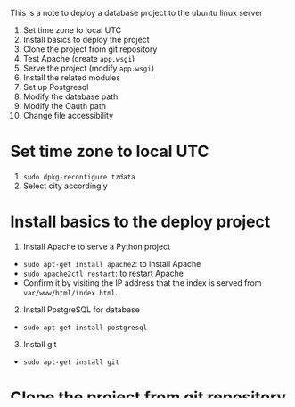 This is a note to deploy a database project to the ubuntu linux server
1. Set time zone to local UTC
2. Install basics to deploy the project
3. Clone the project from git repository
4. Test Apache (create `app.wsgi`)
5. Serve the project (modify `app.wsgi`)
6. Install the related modules
7. Set up Postgresql
8. Modify the database path
9. Modify the Oauth path
10. Change file accessibility 

# Set time zone to local UTC
1. `sudo dpkg-reconfigure tzdata`
2. Select city accordingly

# Install basics to the deploy project
1. Install Apache to serve a Python project
- `sudo apt-get install apache2`: to install Apache
- `sudo apache2ctl restart`: to restart Apache
- Confirm it by visiting the IP address that the index is served from `var/www/html/index.html`.
2. Install PostgreSQL for database
- `sudo apt-get install postgresql`
3. Install git
- `sudo apt-get install git`

# Clone the project from git repository
1. Clone the project to `/var/www/`
2. Check if it's been cloned
```
ls /var/www/
>> sfnd-catalog html
```

# Test Apache
#### Test 'hello world' app
1. Create `app.wsgi` under `/var/www/sfnd-catalog`
```
def application(environ, start_response):
    status = '200 OK'
    output = 'Hello world!'

    response_headers = [('Content-type', 'text/plain'), ('Content-Length', str(len(output)))]
    start_response(status, response_headers)

    return [output]
```
2. Overrwite the configuratrion file `/etc/apache2/sites-enabled/000-default.conf`
```
WSGIScriptAlias / /var/www/fsnd-catalog/app.wsgi
</VirtualHost>
``` 
3. `sudo apache2ctl restart`: to restart

#### Test flask app
1. Modify `app.wsgi` with `sample.py`
```
mport sys
import logging
logging.basicConfig(stream=sys.stderr)
sys.path.insert(0,"/var/www/fsnd-catalog")

from sample import app as application
application.secret_key = 'your_secret_key'
```
2. Install related modules
```
sudo apt-get install python-flask
```
3. `sudo apache2ctl restart`: to restart

#  Serve the project
Modify `app.wsgi` to import app from `project.py`
```
from project import app as application
```  

# Install the related modules
```
sudo apt-get install python-pip python-flask python-sqlalchemy python-psycopg2
sudo pip install [MODULES]
```

# Set up Postgresql
Create psql database and user for the project
1. Switch (log in) to sql user: `sudo -i -u postgres` (to log out: `exit)`
2. start psql: `psql` (to quit: `\q`)
3. Create psql user `catalog` with password `catalog` with login and createdb permission
```
CREATE USER catalog WITH PASSWORD 'catalog';
ALTER USER catalog CREATEDB;
```
4. Create dabtabase for the project
```
CREATE DATABASE researchoption WITH OWNER catalog;
```
5. Limit public access to the user `catalog` 
```
REVOKE ALL ON SCHEMA public FROM public;
GRANT ALL ON SCHEMA public TO catalog;
```
6. Exit Postgresql
- `\q` to quit `psql` mode 
- `exit` to exit Postgres

#### psql command lines
- `\q`: to quit
- `PSQL database_name`: access the database
- `\l`: list of database
- `\du`: list of database users
- `\d`: to check the table ownership
- `REVOKE connect ON DATABASE database_name FROM PUBLIC;`: remove public access
- `GRANT connect ON DATABASE database_name TO rolename;`: give the user the psrmission to access the specified db
- `CREATEDB database_name`: create database
- `DROP DATABASE daabase_name`: drop database
- `ALTER DATABASE database_name OWNER TO rolename;`: alter database owner
- `CRAETE ROLE rolename WITH LOGIN`: create the user with access permission
- `DROP OWNED BY rolename`: delete the object depend on the user
- `DROP USER rolename`: delete the user
- `\PASSWORD rolename`: add password to the user 
- `ALTER ROLE rolename WITH LOGIN;`: give access permission to the user
- `ALTER USER rolename PASSWORD 'new password';`: change passowrd
#### psql related links
- [About user and role in Postres](https://stackoverflow.com/questions/27709456/what-is-the-difference-between-a-user-and-a-role)
- [About psql drop user](https://stackoverflow.com/questions/3023583/postgresql-how-to-quickly-drop-a-user-with-existing-privileges)
- [psql commands](https://www.a2hosting.com/kb/developer-corner/postgresql/managing-postgresql-databases-and-users-from-the-command-line#Deleting-PostgreSQL-users)


# Modify the database path
1. Change the database path in `database_setup.py`, `initial_data.py`, and `common.py`
```
engine = create_engine('postgresql://catalog:catalog@localhost/researchoption')
```
The basic syntax is `postgresql://username:password@host:port/database`

2. Run `sudo python database_setup.py` and `sudo python initial_data.py` 


# Modify Oauth path 
1. Change the oauth related json path to `/var/www/fsnd-catalog/fb_client.json` in `common.py`
2. Change target site url to public IP at [Facebook developer site](https://developers.facebook.com/docs/facebook-login/web) 

# Limit file accessibility 
Change unnecessary file to serve the app unaccessable
- `.git`, `researchoption.db`, `database_setup.py`, `initial_data.py`, `sample.py`, `README.md`, `.vagrant`, `Vagrantfile`, `.DS_Store`, and `*.pyc`
```
sudo chmod 700 [file name]
```
- owner: read / write / execute
- group:
- all:

